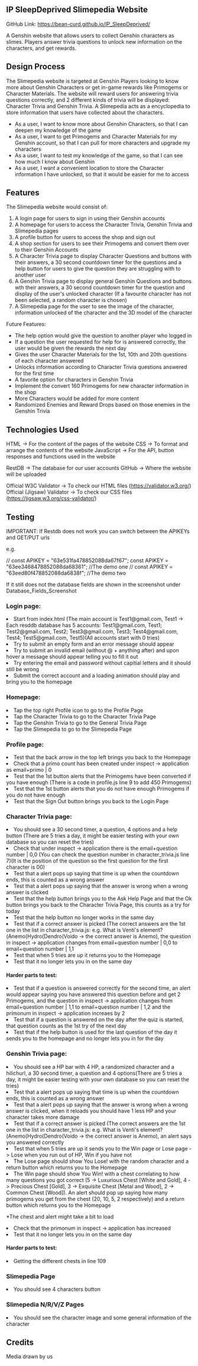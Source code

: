 <h2>IP SleepDeprived Slimepedia Website</h2>

GitHub Link: https://bean-curd.github.io/IP_SleepDeprived/

A Genshin website that allows users to collect Genshin characters as slimes. Players answer trivia questions to unlock new information on the characters, and get rewards.

<h2>Design Process</h2>

The Slimepedia website is targeted at Genshin Players looking to know more about Genshin Characters or get in-game rewards like Primogems or Character Materials.
The website will reward users for answering trivia questions correctly, and 2 different kinds of trivia will be displayed: Character Trivia and Genshin Trivia.
A Slimepedia acts as a encyclopedia to store information that users have collected about the characters.

- As a user, I want to know more about Genshin Characters, so that I can deepen my knowledge of the game
- As a user, I want to get Primogems and Character Materials for my Genshin account, so that I can pull for more characters and upgrade my characters
- As a user, I want to test my knowledge of the game, so that I can see how much I know about Genshin
- As a user, I want a convenient location to store the Character information I have unlocked, so that it would be easier for me to access

<h2>Features</h2>

The Slimepedia website would consist of:

1. A login page for users to sign in using their Genshin accounts
2. A homepage for users to access the Character Trivia, Genshin Trivia and Slimepedia pages
3. A profile button for users to access the shop and sign out
4. A shop section for users to see their Primogems and convert them over to their Genshin Accounts
5. A Character Trivia page to display Character Questions and buttons with their answers, a 30 second countdown timer for the questions and a help button for users to give the question they are struggling with to another user
6. A Genshin Trivia page to display general Genshin Questions and buttons wth their answers, a 30 second countdown timer for the question and display of the user's unlocked character (If a favourite character has not been selected, a random character is chosen)
7. A Slimepedia page for the user to see the image of the character, information unlocked of the character and the 3D model of the character

Future Features:

- The help option would give the question to another player who logged in
- If a question the user requested for help for is answered correctly, the user would be given the rewards the next day
- Gives the user Character Materials for the 1st, 10th and 20th questions of each character answered
- Unlocks information according to Character Trivia questions answered for the first time
- A favorite option for characters in Genshin Trivia
- Implement the convert 160 Primogems for new character information in the shop
- More Characters would be added for more content
- Randomized Enemies and Reward Drops based on those enemies in the Genshin Trivia

<h2>Technologies Used</h2>

HTML -> For the content of the pages of the website
CSS -> To format and arrange the contents of the website
JavaScript -> For the API, button responses and functions used in the website

RestDB -> The database for our user accounts
GitHub -> Where the website will be uploaded

Official W3C Validator -> To check our HTML files (https://validator.w3.org/)
Official (Jigsaw) Validator -> To check our CSS files (https://jigsaw.w3.org/css-validator/)

<h2>Testing</h2>

IMPORTANT: If Restdb does not work you can switch between the APIKEYs and GET/PUT urls

e.g.

// const APIKEY = "63e531fa478852088da67f67";
const APIKEY = "63ee3468478852088da68361"; //The demo one
// const APIKEY = "63eed80f478852088da6838f"; //The demo two

If it still does not the database fields are shown in the screenshot under Database_Fields_Screenshot

<h3>Login page:</h3>
   <li>Start from index.html (The main account is Test1@gmail.com, Test1 -> Each resddb database has 5 accounts: Test1@gmail.com, Test1; Test2@gmail.com, Test2; Test3@gmail.com, Test3; Test4@gmail.com, Test4; Test5@gmail.com, Test5)(All accounts start with 0 tries)</li>
   <li>Try to submit an empty form and an error message should appear</li>
   <li>Try to submit an invalid email (without @ + anything after) and upon hover a message should appear telling you to fill it out</li>
   <li>Try entering the email and password without capitial letters and it should still be wrong</li>
   <li>Submit the correct account and a loading animation should play and bring you to the homepage</li>

<h3>Homepage:</h3>
   <li>Tap the top right Profile icon to go to the Profile Page</li>
   <li>Tap the Character Trivia to go to the Character Trivia Page</li>
   <li>Tap the Genshin Trivia to go to the General Trivia Page</li>
   <li>Tap the Slimepedia to go to the Slimepedia Page</li>

<h3>Profile page:</h3>
   <li>Test that the back arrow in the top left brings you back to the Homepage</li>
   <li>Check that a primo count has been created under inspect -> application as email+primo | 0  </li>
   <li>Test that the 1st button alerts that the Primogems have been converted if you have enough (There is a code in profile.js line 9 to add 450 Primogems)</li>
   <li>Test that the 1st button alerts that you do not have enough Primogems if you do not have enough</li>
   <li>Test that the Sign Out button brings you back to the Login Page</li>

<h3>Character Trivia page:</h3>
   <li>You should see a 30 second timer, a question, 4 options and a help button (There are 5 tries a day, it might be easier testing with your own database so you can reset the tries)</li>
   <li>Check that under inspect -> application there is the email+question number | 0,0 (You can check the question number in character_trivia.js line 7)(It is the position of the question so the first question for the first character is 00)</li>
   <li>Test that a alert pops up saying that time is up when the countdown ends, this is counted as a wrong answer</li>
   <li>Test that a alert pops up saying that the answer is wrong when a wrong answer is clicked</li>
   <li>Test that the help button brings you to the Ask Help Page and that the Ok button brings you back to the Character Trivia Page, this counts as a try for today</li>
   <li>Test that the help button no longer works in the same day</li>
   <li>Test that if a correct answer is picked (The correct answers are the 1st one in the list in character_trivia.js: e.g. What is Venti's element?(Anemo(Hydro(Dendro(Voido -> the correct answer is Anemo), the question in inspect -> application changes from email+question number | 0,0 to email+question number | 1,1</li>
   <li>Test that when 5 tries are up it returns you to the Homepage</li>
   <li>Test that it no longer lets you in on the same day</li>

<h4>Harder parts to test:</h4>
   <li>Test that if a question is answered correctly for the second time, an alert would appear saying you have answered this question before and get 2 Primogems, and the question in inspect -> application changes from email+question number | 1,1 to email+question number | 1,2 and the primonum in inspect -> application increaes by 2</li>
   <li>Test that if a question is answered on the day after the quiz is started, that question counts as the 1st try of the next day</li>
   <li>Test that if the help button is used for the last question of the day it sends you to the homepage and no longer lets you in for the day</li>

<h3>Genshin Trivia page:</h3>
   <li>You should see a HP bar with 4 HP, a randomized character and a hilichurl, a 30 second timer, a question and 4 options(There are 5 tries a day, it might be easier testing with your own database so you can reset the tries)</li>
   <li>Test that a alert pops up saying that time is up when the countdown ends, this is counted as a wrong answer</li>
   <li>Test that a alert pops up saying that the answer is wrong when a wrong answer is clicked, when it reloads you should have 1 less HP and your character takes more damage</li>
   <li>Test that if a correct answer is picked (The correct answers are the 1st one in the list in character_trivia.js: e.g. What is Venti's element?(Anemo(Hydro(Dendro(Voido -> the correct answer is Anemo), an alert says you answered correctly</li>
   <li>Test that when 5 tries are up it sends you to the Win page or Lose page -> Lose when you run out of HP, Win if you have not</li>
   <li>The Lose page should show You Lose! with the random character and a return button which returns you to the Homepage</li>
   <li>The Win page should show You Win! with a chest correlating to how many questions you got correct (5 -> Luxurious Chest [White and Gold], 4 -> Precious Chest [Gold], 3 -> Exquisite Chest [Metal and Wood], 2 -> Common Chest [Wood]). An alert should pop up saying how many primogems you get from the chest (20, 10, 5, 2 respectively) and a return button which returns you to the Homepage
   
   *The chest and alert might take a bit to load</li>
   <li>Check that the primonum in inspect -> application has increased</li>
   <li>Test that it no longer lets you in on the same day</li>

<h4>Harder parts to test:</h4>
   <li>Getting the different chests in line 109</li>

<h3>Slimepedia Page</h3>
   <li>You should see 4 characters button</li>

<h3>Slimepedia N/R/V/Z Pages</h3>
   <li>You should see the character image and some general information of the character</li>

<h2>Credits</h2>

Media drawn by us
